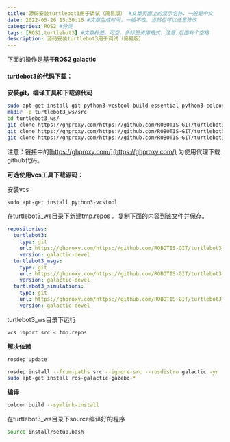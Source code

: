 ```yaml
---
title: 源码安装turtlebot3用于调试（简易版） #文章页面上的显示名称，一般是中文
date: 2022-05-26 15:30:16 #文章生成时间，一般不改，当然也可以任意修改
categories: ROS2 #分类
tags: [ROS2,turtlebot3] #文章标签，可空，多标签请用格式，注意:后面有个空格
description: 源码安装turtlebot3用于调试（简易版）
---
```



下面的操作是基于**ROS2 galactic**

#### turtlebot3的代码下载：

**安装git，编译工具和下载源代码**

```Bash
sudo apt-get install git python3-vcstool build-essential python3-colcon-common-extensions
mkdir -p turtlebot3_ws/src
cd turtlebot3_ws/
git clone https://ghproxy.com/https://github.com/ROBOTIS-GIT/turtlebot3.git src/turtlebot3 -b galactic-devel
git clone https://ghproxy.com/https://github.com/ROBOTIS-GIT/turtlebot3_msgs.git src/turtlebot3_msgs -b galactic-devel
git clone https://ghproxy.com/https://github.com/ROBOTIS-GIT/turtlebot3_simulations.git src/turtlebot3_simulations -b galactic-devel
```

注意：链接中的[https://ghproxy.com/](https://ghproxy.com/) 为使用代理下载github代码。

**可选使用vcs工具下载源码：**

安装vcs

```Apache
sudo apt-get install python3-vcstool
```

在turtlebot3_ws目录下新建tmp.repos 。复制下面的内容到该文件并保存。

```YAML
repositories:
  turtlebot3:
    type: git
    url: https://ghproxy.com/https://github.com/ROBOTIS-GIT/turtlebot3.git
    version: galactic-devel
  turtlebot3_msgs:
    type: git
    url: https://ghproxy.com/https://github.com/ROBOTIS-GIT/turtlebot3_msgs.git
    version: galactic-devel
  turtlebot3_simulations:
    type: git
    url: https://ghproxy.com/https://github.com/ROBOTIS-GIT/turtlebot3_simulations.git
    version: galactic-devel
```

turtlebot3_ws目录下运行

```Bash
vcs import src < tmp.repos
```



**解决依赖**

```Bash
rosdep update

rosdep install --from-paths src --ignore-src --rosdistro galactic -yr
sudo apt-get install ros-galactic-gazebo-*
```

**编译**

```Bash
colcon build --symlink-install
```

在turtlebot3_ws目录下source编译好的程序

```Bash
source install/setup.bash
```